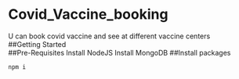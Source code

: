 # Covid_Vaccine_booking
U can book covid vaccine and see at different vaccine centers
<br>
##Getting Started
<br>
##Pre-Requisites
Install NodeJS
Install MongoDB
##Install packages
```
npm i
```

